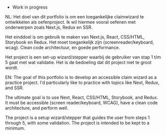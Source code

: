 - Work in progress

NL:
Het doel van dit portfolio is om een toegankelijke claimwizard te ontwikkelen als oefenproject. Ik wil hiermee vooral oefenen met onderwerpen zoals Next.js, Redux en SSR.

Het einddoel is om gebruik te maken van Next.js, React, CSS/HTML, Storybook en Redux. Het moet toegankelijk zijn (screenreader/keyboard, wcag). Clean code architectuur, en goede performance.

Het project is een set-up wizard/stepper waarbij de gebruiker van stap 1 t/m 5 gaat met wat validatie. Het is de bedoeling dat dit project niet te groot wordt.

EN:
The goal of this portfolio is to develop an accessible claim wizard as a practice project. I'd particularly like to practice with topics like Next, Redux, and SSR.

The ultimate goal is to use Next, React, CSS/HTML, Storybook, and Redux. It must be accessible (screen reader/keyboard, WCAG), have a clean code architecture, and perform well.

The project is a setup wizard/stepper that guides the user from steps 1 through 5, with some validation. The project is intended to be kept to a minimum.


